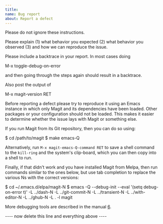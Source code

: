 ```yaml
---
title: 
name: Bug report
about: Report a defect
---
```


Please do not ignore these instructions.

Please explain
  (1) what behavior you expected
  (2) what behavior you observed
  (3) and how we can reproduce the issue.

Please include a backtrace in your report.  In most cases doing

  M-x toggle-debug-on-error

and then going through the steps again should result in a backtrace.

Also post the output of

  M-x magit-version RET

Before reporting a defect please try to reproduce it using an Emacs instance in which only Magit and its dependencies have been loaded. Other packages or your configuration should not be loaded. This makes it easier to determine whether the issue lays with Magit or something else.

If you run Magit from its Git repository, then you can do so using:

  $ cd /path/to/magit
  $ make emacs-Q

Alternatively, run `M-x magit-emacs-Q-command RET` to save a shell command to the `kill-ring` and the system's clip-board, which you can then copy into a shell to run.

Finally, if that didn't work and you have installed Magit from Melpa, then run commands similar to the ones below, but use tab completion to replace the various Ns with the correct versions:

  $ cd ~/.emacs.d/elpa/magit-N
  $ emacs -Q --debug-init --eval '(setq debug-on-error t)' -L ../dash-N -L ../git-commit-N -L ../transient-N -L ../with-editor-N -L ../ghub-N -L . -l magit

More debugging tools are described in the manual [6].

  [6]: https://magit.vc/manual/magit/Debugging-Tools.html

---- now delete this line and everything above ----
